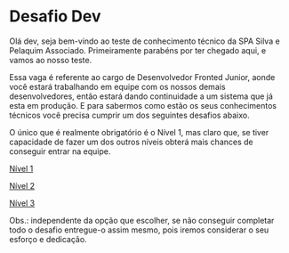 # Desafio Dev
Olá dev, seja bem-vindo ao teste de conhecimento técnico da SPA Silva e Pelaquim Associado. Primeiramente parabéns por ter chegado aqui, e vamos ao nosso teste.

Essa vaga é referente ao cargo de Desenvolvedor Fronted Junior, aonde você estará trabalhando em equipe com os nossos demais desenvolvedores, então estará dando continuidade a um sistema que já esta em produção. E para sabermos como estão os seus conhecimentos técnicos você precisa cumprir um dos seguintes desafios abaixo.

O único que é realmente obrigatório é o Nível 1, mas claro que, se tiver capacidade de fazer um dos outros níveis obterá mais chances de conseguir entrar na equipe.

[Nível 1](https://www.google.com)

[Nível 2](https://www.google.com)

[Nível 3](https://www.google.com)

Obs.: independente da opção que escolher, se não conseguir completar todo o desafio entregue-o assim mesmo, pois iremos considerar o seu esforço e dedicação.